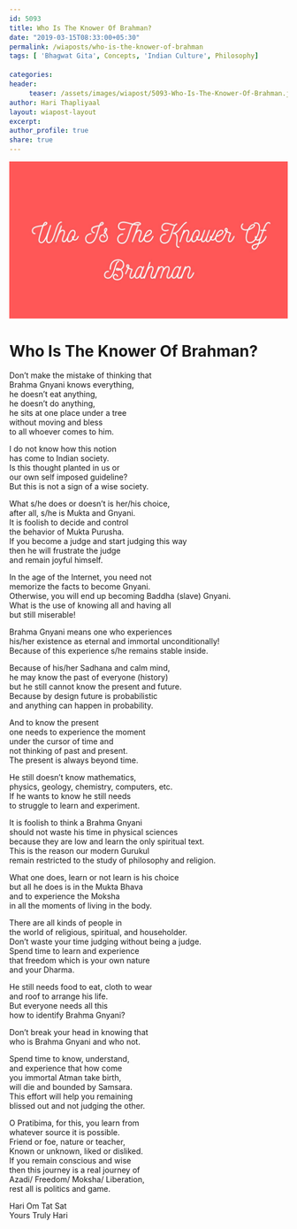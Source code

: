 ```yaml
--- 
id: 5093 
title: Who Is The Knower Of Brahman?
date: "2019-03-15T08:33:00+05:30"
permalink: /wiaposts/who-is-the-knower-of-brahman
tags: [ 'Bhagwat Gita', Concepts, 'Indian Culture', Philosophy]    

categories: 
header:
     teaser: /assets/images/wiapost/5093-Who-Is-The-Knower-Of-Brahman.jpg
author: Hari Thapliyaal 
layout: wiapost-layout
excerpt:  
author_profile: true 
share: true 
---
```


![Who Is The Knower Of Brahman?](/assets/images/wiapost/5093-Who-Is-The-Knower-Of-Brahman.jpg)  
   
# Who Is The Knower Of Brahman?   
    
Don’t make the mistake of thinking that     
Brahma Gnyani knows everything,     
he doesn’t eat anything,     
he doesn’t do anything,     
he sits at one place under a tree     
without moving and bless     
to all whoever comes to him.    
    
I do not know how this notion     
has come to Indian society.     
Is this thought planted in us or     
our own self imposed guideline?     
But this is not a sign of a wise society.    
    
What s/he does or doesn’t is her/his choice,     
after all, s/he is Mukta and Gnyani.     
It is foolish to decide and control     
the behavior of Mukta Purusha.     
If you become a judge and start judging this way     
then he will frustrate the judge     
and remain joyful himself.    
    
In the age of the Internet, you need not     
memorize the facts to become Gnyani.     
Otherwise, you will end up becoming Baddha (slave) Gnyani.     
What is the use of knowing all and having all     
but still miserable!    
    
Brahma Gnyani means one who experiences     
his/her existence as eternal and immortal unconditionally!     
Because of this experience s/he remains stable inside.    
    
Because of his/her Sadhana and calm mind,     
he may know the past of everyone (history)     
but he still cannot know the present and future.     
Because by design future is probabilistic     
and anything can happen in probability.    
    
And to know the present     
one needs to experience the moment     
under the cursor of time and     
not thinking of past and present.     
The present is always beyond time.    
    
He still doesn’t know mathematics,     
physics, geology, chemistry, computers, etc.     
If he wants to know he still needs     
to struggle to learn and experiment.    
    
It is foolish to think a Brahma Gnyani     
should not waste his time in physical sciences     
because they are low and learn the only spiritual text.     
This is the reason our modern Gurukul     
remain restricted to the study of philosophy and religion.    
    
What one does, learn or not learn is his choice     
but all he does is in the Mukta Bhava     
and to experience the Moksha     
in all the moments of living in the body.    
    
There are all kinds of people in     
the world of religious, spiritual, and householder.     
Don’t waste your time judging without being a judge.     
Spend time to learn and experience     
that freedom which is your own nature     
and your Dharma.    
    
He still needs food to eat, cloth to wear     
and roof to arrange his life.     
But everyone needs all this     
how to identify Brahma Gnyani?    
    
Don’t break your head in knowing that     
who is Brahma Gnyani and who not.    
    
Spend time to know, understand,     
and experience that how come     
you immortal Atman take birth,     
will die and bounded by Samsara.     
This effort will help you remaining     
blissed out and not judging the other.    
    
O Pratibima, for this, you learn from     
whatever source it is possible.     
Friend or foe, nature or teacher,     
Known or unknown, liked or disliked.     
If you remain conscious and wise     
then this journey is a real journey of     
Azadi/ Freedom/ Moksha/ Liberation,     
rest all is politics and game.    
    
Hari Om Tat Sat     
Yours Truly Hari    
